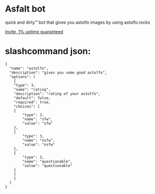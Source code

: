 # Asfalt bot
quick and dirty™️ bot that gives you astolfo images by using astolfo.rocks

[Invite, 1% uptime guaranteed](https://discord.com/oauth2/authorize?client_id=830048723442073600&scope=applications.commands)

# slashcommand json:
```
{
  "name": "astolfo",
  "description": "gives you some good astolfo",
  "options": [
    {
    "type": 3,
    "name": "rating",
    "description": "rating of your astolfo",
    "default": false,
    "required": true,
    "choices": [
    {
        "type": 3,
        "name": "sfw",
        "value": "sfw"
    },
    {
        "type": 3,
        "name": "nsfw",
        "value": "nsfw"
    },
    {
        "type": 3,
        "name": "questionable",
        "value": "questionable"
    }
    ]
    }
  ]
}
```
